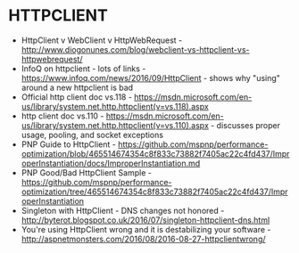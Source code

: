 # HTTPCLIENT
* HttpClient v WebClient v HttpWebRequest - http://www.diogonunes.com/blog/webclient-vs-httpclient-vs-httpwebrequest/
* InfoQ on httpclient - lots of links - https://www.infoq.com/news/2016/09/HttpClient - shows why "using" around a new httpclient is bad
* Official http client doc vs.118 - 
https://msdn.microsoft.com/en-us/library/system.net.http.httpclient(v=vs.118).aspx
* http client doc vs.110 - https://msdn.microsoft.com/en-us/library/system.net.http.httpclient(v=vs.110).aspx - discusses proper usage, 
pooling, and socket exceptions 
* PNP Guide to HttpClient - https://github.com/mspnp/performance-optimization/blob/465514674354c8f833c73882f7405ac22c4fd437/ImproperInstantiation/docs/ImproperInstantiation.md
* PNP Good/Bad HttpClient Sample - https://github.com/mspnp/performance-optimization/tree/465514674354c8f833c73882f7405ac22c4fd437/ImproperInstantiation
* Singleton with HttpClient - DNS changes not honored - <http://byterot.blogspot.co.uk/2016/07/singleton-httpclient-dns.html>
* You're using HttpClient wrong and it is destabilizing your software - http://aspnetmonsters.com/2016/08/2016-08-27-httpclientwrong/
